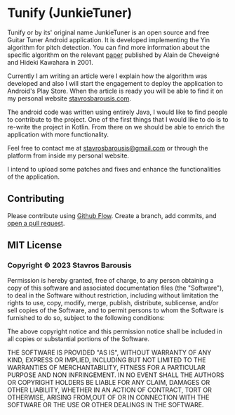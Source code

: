 # Tunify (JunkieTuner)

Tunify or by its' original name JunkieTuner is an open source and free Guitar Tuner Android application. It is developed implementing the Yin algorithm for pitch detection. You can find more information about the specific algorithm on the relevant [paper](http://recherche.ircam.fr/equipes/pcm/cheveign/ps/2002_JASA_YIN_proof.pdf) published by Alain de Cheveigné and Hideki Kawahara in 2001.

Currently I am writing an article were I explain how the algorithm was developed and also I will start the engagement to deploy the application to Android's Play Store. When the article is ready you will be able to find it on my personal website [stavrosbarousis.com](https://stavrosbarousis.com). 

The android code was written using entirely Java, I would like to find people to contribute to the project. One of the first things that I would like to do is to re-write the project in Kotlin. From there on we should be able to enrich the application with more functionality.

Feel free to contact me at stavrosbarousis@gmail.com or through the platform from inside my personal website.

I intend to upload some patches and fixes and enhance the functionalities of the application.

## Contributing

Please contribute using [Github Flow](https://guides.github.com/introduction/flow/). Create a branch, add commits, and [open a pull request](https://github.com/thestbar/JunkieTuner/pulls).

## MIT License

### Copyright © 2023 Stavros Barousis

Permission is hereby granted, free of charge, to any person obtaining a copy of this software and associated documentation files (the "Software"), to deal in the Software without restriction, including without limitation the rights to use, copy, modify, merge, publish, distribute, sublicense, and/or sell copies of the Software, and to permit persons to whom the Software is furnished to do so, subject to the following conditions:

The above copyright notice and this permission notice shall be included in all copies or substantial portions of the Software.

THE SOFTWARE IS PROVIDED "AS IS", WITHOUT WARRANTY OF ANY KIND, EXPRESS OR IMPLIED, INCLUDING BUT NOT LIMITED TO THE WARRANTIES OF MERCHANTABILITY, FITNESS FOR A PARTICULAR PURPOSE AND NON INFRINGEMENT. IN NO EVENT SHALL THE AUTHORS OR COPYRIGHT HOLDERS BE LIABLE FOR ANY CLAIM, DAMAGES OR OTHER LIABILITY, WHETHER IN AN ACTION OF CONTRACT, TORT OR OTHERWISE, ARISING FROM,OUT OF OR IN CONNECTION WITH THE SOFTWARE OR THE USE OR OTHER DEALINGS IN THE SOFTWARE.
